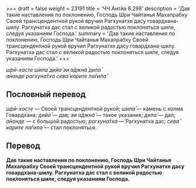 +++
draft = false
weight = 23191
title = 'ЧЧ Антйа 6.298'
description = 'Дав такие наставления по поклонению, Господь Шри Чайтанья Махапрабху Своей трансцендентной рукой вручил Рагхунатхе дасу говардхана-шилу. Рагхунатха дас стал с великой радостью поклоняться шиле, следуя указаниям Господа.'
summary = 'Дав такие наставления по поклонению, Господь Шри Чайтанья Махапрабху Своей трансцендентной рукой вручил Рагхунатхе дасу говардхана-шилу. Рагхунатха дас стал с великой радостью поклоняться шиле, следуя указаниям Господа.'
+++

_ш́рӣ-хасте ш́ила̄ дийа̄ эи а̄джн̃а̄ дила̄  
а̄нанде рагхуна̄тха сева̄ карите ла̄гила̄_

## Пословный перевод

_ш́рӣ_\-_хасте_ — Своей трансцендентной рукой; _ш́ила̄_ — камень с холма Говардхана; _дийа̄_ — дав; _эи_ _а̄джн̃а̄_ — такое указание; _дила̄_ — дал; _а̄нанде_ — с большой радостью; _рагхуна̄тха_ — Рагхунатха дас; _сева̄_ _карите_ _ла̄гила̄_ — стал поклоняться.

## Перевод

**Дав такие наставления по поклонению, Господь Шри Чайтанья Махапрабху Своей трансцендентной рукой вручил Рагхунатхе дасу говардхана-шилу. Рагхунатха дас стал с великой радостью поклоняться шиле, следуя указаниям Господа.**
